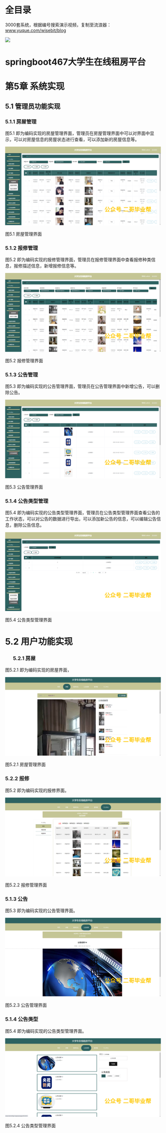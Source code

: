 # 全目录

3000套系统，根据编号搜索演示视频，复制至流浪器：www.yuque.com/wisebit/blog


![](https://bitwise.oss-cn-heyuan.aliyuncs.com/2024/11/06/qq_wechat.png)

# springboot467大学生在线租房平台

# 第5章 系统实现

## 5.1 管理员功能实现
### 5.1.1 房屋管理
图5.1 即为编码实现的房屋管理界面，管理员在房屋管理界面中可以对界面中显示，可以对房屋信息的房屋状态进行查看，可以添加新的房屋信息等。

![](/md/blog.017.png)

图5.1 房屋管理界面
### 5.1.2 报修管理
图5.2 即为编码实现的报修管理界面，管理员在报修管理界面中查看报修种类信息，报修描述信息，新增报修信息等。

![](/md/blog.018.png)

图5.2 报修管理界面
### 5.1.3 公告管理
图5.3 即为编码实现的公告管理界面，管理员在公告管理界面中新增公告，可以删除公告。

![](/md/blog.019.png)

图5.3 公告管理界面
### 5.1.4 公告类型管理
图5.4 即为编码实现的公告类型管理界面，管理员在公告类型管理界面查看公告的工作状态，可以对公告的数据进行导出，可以添加新公告的信息，可以编辑公告信息，删除公告信息。

![](/md/blog.020.png)

图5.4 公告类型管理界面
# 5.2 用户功能实现
### `	`5.2.1 房屋
图5.2.1 即为编码实现的房屋界面，

![](/md/blog.021.png)

图5.2.1 房屋管理界面
### 5.2.2 报修
图5.2 即为编码实现的报修界面。

![](/md/blog.022.png)

图5.2.2 报修管理界面
### 5.1.3 公告
图5.3 即为编码实现的公告管理界面。

![](/md/blog.023.png)

图5.2.3 公告管理界面
### 5.1.4 公告类型
图5.4 即为编码实现的公告类型管理界面。

![](/md/blog.024.png)

图5.2.4 公告类型管理界面





